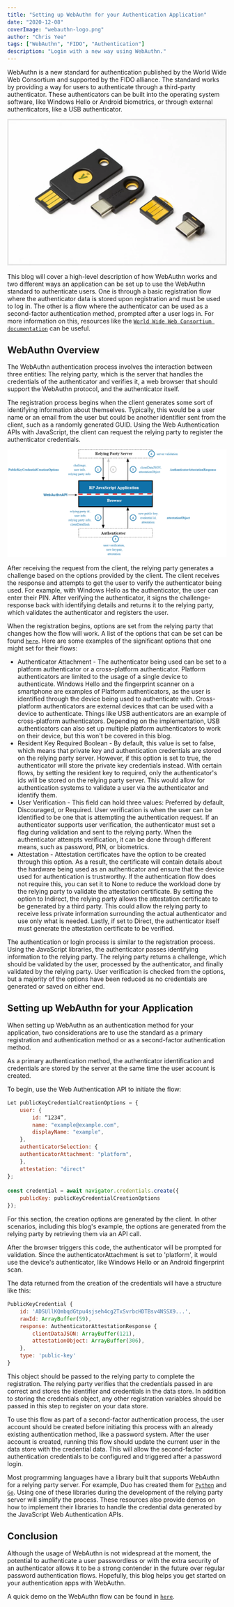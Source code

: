 ```yaml
---
title: "Setting up WebAuthn for your Authentication Application"
date: "2020-12-08"
coverImage: "webauthn-logo.png"
author: "Chris Yee"
tags: ["WebAuthn", "FIDO", "Authentication"]
description: "Login with a new way using WebAuthn."
---
```


WebAuthn is a new standard for authentication published by the World Wide Web Consortium and supported by the FIDO alliance. The standard works by providing a way for users to authenticate through a third-party authenticator. These authenticators can be built into the operating system software, like Windows Hello or Android biometrics, or through external authenticators, like a USB authenticator.

![Authenticators](authenticators.png)

This blog will cover a high-level description of how WebAuthn works and two different ways an application can be set up to use the WebAuthn standard to authenticate users. One is through a basic registration flow where the authenticator data is stored upon registration and must be used to log in. The other is a flow where the authenticator can be used as a second-factor authentication method, prompted after a user logs in. For more information on this, resources like the [`World Wide Web Consortium documentation`](https://www.w3.org/TR/webauthn-2/) can be useful.

## WebAuthn Overview

The WebAuthn authentication process involves the interaction between three entities: The relying party, which is the server that handles the credentials of the authenticator and verifies it, a web browser that should support the WebAuthn protocol, and the authenticator itself.

The registration process begins when the client generates some sort of identifying information about themselves. Typically, this would be a user name or an email from the user but could be another identifier sent from the client, such as a randomly generated GUID. Using the Web Authentication APIs with JavaScript, the client can request the relying party to register the authenticator credentials.

![WebAuthn Flow](webauthn-flow.png)

After receiving the request from the client, the relying party generates a challenge based on the options provided by the client. The client receives the response and attempts to get the user to verify the authenticator being used. For example, with Windows Hello as the authenticator, the user can enter their PIN. After verifying the authenticator, it signs the challenge-response back with identifying details and returns it to the relying party, which validates the authenticator and registers the user.

When the registration begins, options are set from the relying party that changes how the flow will work. A list of the options that can be set can be found [`here`](https://www.w3.org/TR/webauthn/#dictionary-makecredentialoptions). Here are some examples of the significant options that one might set for their flows:

- Authenticator Attachment - The authenticator being used can be set to a platform authenticator or a cross-platform authenticator. Platform authenticators are limited to the usage of a single device to authenticate. Windows Hello and the fingerprint scanner on a smartphone are examples of Platform authenticators, as the user is identified through the device being used to authenticate with. Cross-platform authenticators are external devices that can be used with a device to authenticate. Things like USB authenticators are an example of cross-platform authenticators. Depending on the implementation, USB authenticators can also set up multiple platform authenticators to work on their device, but this won't be covered in this blog.
- Resident Key Required Boolean - By default, this value is set to false, which means that private key and authentication credentials are stored on the relying party server. However, if this option is set to true, the authenticator will store the private key credentials instead. With certain flows, by setting the resident key to required, only the authenticator's ids will be stored on the relying party server. This would allow for authentication systems to validate a user via the authenticator and identify them.
- User Verification - This field can hold three values: Preferred by default, Discouraged, or Required. User verification is when the user can be identified to be one that is attempting the authentication request. If an authenticator supports user verification, the authenticator must set a flag during validation and sent to the relying party. When the authenticator attempts verification, it can be done through different means, such as password, PIN, or biometrics.
- Attestation - Attestation certificates have the option to be created through this option. As a result, the certificate will contain details about the hardware being used as an authenticator and ensure that the device used for authentication is trustworthy. If the authentication flow does not require this, you can set it to None to reduce the workload done by the relying party to validate the attestation certificate. By setting the option to Indirect, the relying party allows the attestation certificate to be generated by a third party. This could allow the relying party to receive less private information surrounding the actual authenticator and use only what is needed. Lastly, if set to Direct, the authenticator itself must generate the attestation certificate to be verified.

The authentication or login process is similar to the registration process. Using the JavaScript libraries, the authenticator passes identifying information to the relying party. The relying party returns a challenge, which should be validated by the user, processed by the authenticator, and finally validated by the relying party. User verification is checked from the options, but a majority of the options have been reduced as no credentials are generated or saved on either end.

## Setting up WebAuthn for your Application

When setting up WebAuthn as an authentication method for your application, two considerations are to use the standard as a primary registration and authentication method or as a second-factor authentication method.

As a primary authentication method, the authenticator identification and credentials are stored by the server at the same time the user account is created.

To begin, use the Web Authentication API to initiate the flow:

```javascript
Let publicKeyCredentialCreationOptions = {
    user: {
        id: “1234”,
        name: "example@example.com",
        displayName: "example",
    },
    authenticatorSelection: {
    authenticatorAttachment: "platform",
    },
    attestation: "direct"
};

const credential = await navigator.credentials.create({
    publicKey: publicKeyCredentialCreationOptions
});
```

For this section, the creation options are generated by the client. In other scenarios, including this blog's example, the options are generated from the relying party by retrieving them via an API call.

After the browser triggers this code, the authenticator will be prompted for validation. Since the authenticatorAttachment is set to 'platform', it would use the device's authenticator, like Windows Hello or an Android fingerprint scan.

The data returned from the creation of the credentials will have a structure like this:

```javascript
PublicKeyCredential {
    id: 'ADSUllKQmbqdGtpu4sjseh4cg2TxSvrbcHDTBsv4NSSX9...',
    rawId: ArrayBuffer(59),
    response: AuthenticatorAttestationResponse {
        clientDataJSON: ArrayBuffer(121),
        attestationObject: ArrayBuffer(306),
    },
    type: 'public-key'
}
```

This object should be passed to the relying party to complete the registration. The relying party verifies that the credentials passed in are correct and stores the identifier and credentials in the data store. In addition to storing the credentials object, any other registration variables should be passed in this step to register on your data store.

To use this flow as part of a second-factor authentication process, the user account should be created before initiating this process with an already existing authentication method, like a password system. After the user account is created, running this flow should update the current user in the data store with the credential data. This will allow the second-factor authentication credentials to be configured and triggered after a password login.

Most programming languages have a library built that supports WebAuthn for a relying party server. For example, Duo has created them for [`Python`](https://github.com/duo-labs/py_webauthn) and [`Go`](https://github.com/duo-labs/webauthn). Using one of these libraries during the development of the relying party server will simplify the process. These resources also provide demos on how to implement their libraries to handle the credential data generated by the JavaScript Web Authentication APIs.

## Conclusion

Although the usage of WebAuthn is not widespread at the moment, the potential to authenticate a user passwordless or with the extra security of an authenticator allows it to be a strong contender in the future over regular password authentication flows. Hopefully, this blog helps you get started on your authentication apps with WebAuthn.

A quick demo on the WebAuthn flow can be found in [`here`](https://www.loginradius.com/demo/fido).
